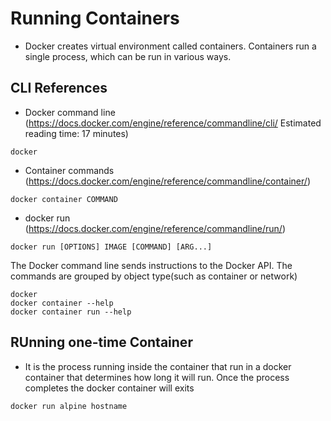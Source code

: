 # Running Containers
- Docker creates virtual environment called containers. Containers run a single process, which can be run in various ways.

## CLI References
- Docker command line (https://docs.docker.com/engine/reference/commandline/cli/ Estimated reading time: 17 minutes) 
```
docker
```
- Container commands (https://docs.docker.com/engine/reference/commandline/container/)
```
docker container COMMAND
```

- docker run (https://docs.docker.com/engine/reference/commandline/run/)
```
docker run [OPTIONS] IMAGE [COMMAND] [ARG...]
``` 
The Docker command line sends instructions to the Docker API. 
The  commands are grouped by object type(such as container or network)
```
docker
docker container --help
docker container run --help
```

## RUnning one-time Container
- It is the process running inside the container that run in a docker container that determines how long it will run. Once the process completes the docker container will exits

```
docker run alpine hostname
```

